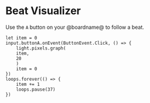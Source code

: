 # Beat Visualizer

Use the ``A`` button on your @boardname@ to follow a beat.

```blocks
let item = 0
input.buttonA.onEvent(ButtonEvent.Click, () => {
    light.pixels.graph(
    item,
    20
    )
    item = 0
})
loops.forever(() => {
    item += 1
    loops.pause(37)
})
```